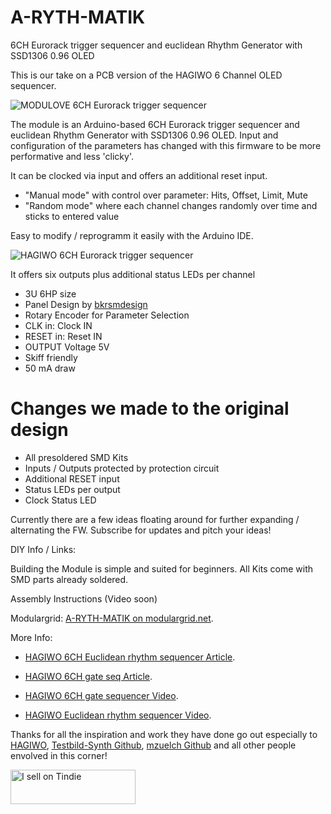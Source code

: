# A-RYTH-MATIK
6CH Eurorack trigger sequencer and euclidean Rhythm Generator with SSD1306 0.96 OLED

This is our take on a PCB version of the HAGIWO 6 Channel OLED sequencer.

![MODULOVE 6CH Eurorack trigger sequencer](https://modulove.de/arythmatik-b1/Modulove_A-RYTH-MATIK_Productshots_FrontPanel_PCB.jpg)

The module is an Arduino-based 6CH Eurorack trigger sequencer and euclidean Rhythm Generator with SSD1306 0.96 OLED.
Input and configuration of the parameters has changed with this firmware to be more performative and less 'clicky'.

It can be clocked via input and offers an additional reset input.

- "Manual mode" with control over parameter: Hits, Offset, Limit, Mute
- "Random mode" where each channel changes randomly over time and sticks to entered value

Easy to modify / reprogramm it easily with the Arduino IDE.

![HAGIWO 6CH Eurorack trigger sequencer](https://modulove.de/arythmatik-b1/Modulove_A-RYTH-MATIK_Productshots_Front.jpg)

It offers six outputs plus additional status LEDs per channel

- 3U 6HP size
- Panel Design by [bkrsmdesign](https://www.instagram.com/bkrsmdesign/ "Sasha Kruse")
- Rotary Encoder for Parameter Selection
- CLK in: Clock IN
- RESET in: Reset IN
- OUTPUT Voltage 5V
- Skiff friendly
- 50 mA draw

<h1>Changes we made to the original design</h1>
<ul>
	<li>All presoldered SMD Kits</li>
	<li>Inputs / Outputs protected by protection circuit</li>
	<li>Additional RESET input</li>
	<li>Status LEDs per output</li>
	<li>Clock Status LED</li>
	
</ul>


Currently there are a few ideas floating around for further expanding / alternating the FW.
Subscribe for updates and pitch your ideas!


DIY Info / Links:

Building the Module is simple and suited for beginners. All Kits come with SMD parts already soldered.

Assembly Instructions (Video soon)

Modulargrid: [A-RYTH-MATIK on modulargrid.net](https://www.modulargrid.net/e/modulove-a-ryth-matik "A-RYTH-MATIK on modulargrid.net").

More Info:

- [HAGIWO 6CH Euclidean rhythm sequencer Article](https://note.com/solder_state/n/n433b32ea6dbc "HAGIWO 6CH Euclidean rhythm sequencer module article").

- [HAGIWO 6CH gate seq Article](https://note.com/solder_state/n/n17c69afd484d "HAGIWO 6CH gate sequencer module article").

- [HAGIWO 6CH gate sequencer Video](https://www.youtube.com/watch?v=YszdC8YdFl0 "HAGIWO 6CH gate sequencer module Youtube Video").

- [HAGIWO Euclidean rhythm sequencer Video](https://www.youtube.com/watch?v=lkoBfiq6KPY "HAGIWO  Euclidean rhythm sequencer module Youtube Video").


Thanks for all the inspiration and work they have done go out especially to [HAGIWO](https://www.youtube.com/@HAGIWO "HAGIWO Youtube Channel"), [Testbild-Synth Github](https://github.com/Testbild-synth "Testbild-synth Github Page"), [mzuelch Github](https://github.com/mzuelch "Michael Zülch Github Page") and all other people envolved in this corner!

<a href="https://www.tindie.com/stores/modulove/?ref=offsite_badges&utm_source=sellers_modulove&utm_medium=badges&utm_campaign=badge_small"><img src="https://d2ss6ovg47m0r5.cloudfront.net/badges/tindie-smalls.png" alt="I sell on Tindie" width="200" height="55"></a>
